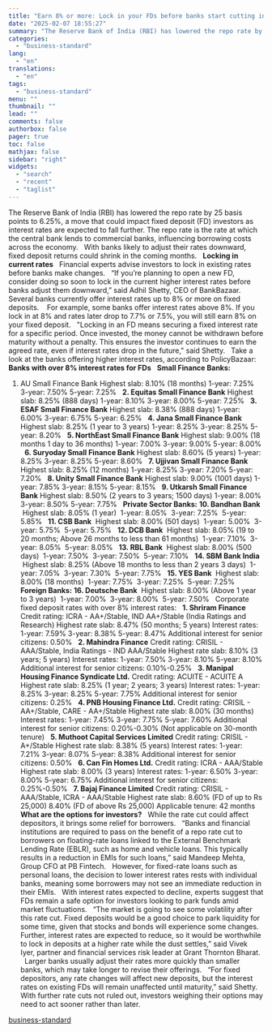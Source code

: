 ```yaml
---
title: "Earn 8% or more: Lock in your FDs before banks start cutting interest rates"
date: "2025-02-07 18:55:27"
summary: "The Reserve Bank of India (RBI) has lowered the repo rate by 25 basis points to 6.25%, a move that could impact fixed deposit (FD) investors as interest rates are expected to fall further. The repo rate is the rate at which the central bank lends to commercial banks, influencing..."
categories:
  - "business-standard"
lang:
  - "en"
translations:
  - "en"
tags:
  - "business-standard"
menu: ""
thumbnail: ""
lead: ""
comments: false
authorbox: false
pager: true
toc: false
mathjax: false
sidebar: "right"
widgets:
  - "search"
  - "recent"
  - "taglist"
---
```


The Reserve Bank of India (RBI) has lowered the repo rate by 25 basis points to 6.25%, a move that could impact fixed deposit (FD) investors as interest rates are expected to fall further. The repo rate is the rate at which the central bank lends to commercial banks, influencing borrowing costs across the economy.
 
With banks likely to adjust their rates downward, fixed deposit returns could shrink in the coming months.
 
**Locking in current rates**
 
Financial experts advise investors to lock in existing rates before banks make changes.
 
“If you’re planning to open a new FD, consider doing so soon to lock in the current higher interest rates before banks adjust them downward,” said Adhil Shetty, CEO of BankBazaar. Several banks currently offer interest rates up to 8% or more on fixed deposits. 
 
For example, some banks offer interest rates above 8%. If you lock in at 8% and rates later drop to 7.7% or 7.5%, you will still earn 8% on your fixed deposit.
 
"Locking in an FD means securing a fixed interest rate for a specific period. Once invested, the money cannot be withdrawn before maturity without a penalty. This ensures the investor continues to earn the agreed rate, even if interest rates drop in the future," said Shetty.
 
Take a look at the banks offering higher interest rates, according to PolicyBazaar:
 
**Banks with over 8% interest rates for FDs**
 
**Small Finance Banks:**
1. AU Small Finance Bank
Highest slab: 8.10% (18 months)
1-year: 7.25%
3-year: 7.50%
5-year: 7.25%
 
**2. Equitas Small Finance Bank**
Highest slab: 8.25% (888 days)
1-year: 8.10%
3-year: 8.00%
5-year: 7.25%
 
**3. ESAF Small Finance Bank**
Highest slab: 8.38% (888 days)
1-year: 6.00%
3-year: 6.75%
5-year: 6.25%
 
**4. Jana Small Finance Bank**
Highest slab: 8.25% (1 year to 3 years)
1-year: 8.25%
3-year: 8.25%
5-year: 8.20%
 
**5. NorthEast Small Finance Bank**
Highest slab: 9.00% (18 months 1 day to 36 months)
1-year: 7.00%
3-year: 9.00%
5-year: 8.00%
 
**6. Suryoday Small Finance Bank**
Highest slab: 8.60% (5 years)
1-year: 8.25%
3-year: 8.25%
5-year: 8.60%
 
**7. Ujjivan Small Finance Bank**
Highest slab: 8.25% (12 months)
1-year: 8.25%
3-year: 7.20%
5-year: 7.20%
 
**8. Unity Small Finance Bank**
Highest slab: 9.00% (1001 days)
1-year: 7.85%
3-year: 8.15%
5-year: 8.15%
 
**9. Utkarsh Small Finance Bank**
Highest slab: 8.50% (2 years to 3 years; 1500 days)
1-year: 8.00%
3-year: 8.50%
5-year: 7.75%
 
**Private Sector Banks:**
**10. Bandhan Bank**
 Highest slab: 8.05% (1 year)
 1-year: 8.05%
 3-year: 7.25%
 5-year: 5.85%
 
**11. CSB Bank**
 Highest slab: 8.00% (501 days)
 1-year: 5.00%
 3-year: 5.75%
 5-year: 5.75%
 
**12. DCB Bank**
 Highest slab: 8.05% (19 to 20 months; Above 26 months to less than 61 months)
 1-year: 7.10%
 3-year: 8.05%
 5-year: 8.05%
 
**13. RBL Bank**
 Highest slab: 8.00% (500 days)
 1-year: 7.50%
 3-year: 7.50%
 5-year: 7.10%
 
**14. SBM Bank India**
 Highest slab: 8.25% (Above 18 months to less than 2 years 3 days)
 1-year: 7.05%
 3-year: 7.30%
 5-year: 7.75%
 
**15. YES Bank**
 Highest slab: 8.00% (18 months)
 1-year: 7.75%
 3-year: 7.25%
 5-year: 7.25%
 
**Foreign Banks:**
**16. Deutsche Bank**
 Highest slab: 8.00% (Above 1 year to 3 years)
 1-year: 7.00%
 3-year: 8.00%
 5-year: 7.50%
 
Corporate fixed deposit rates with over 8% interest rates:
 
**1. Shriram Finance**
Credit rating: ICRA - AA+/Stable, IND AA+/Stable (India Ratings and Research)
Highest rate slab: 8.47% (50 months; 5 years)
Interest rates:
1-year: 7.59%
3-year: 8.38%
5-year: 8.47%
Additional interest for senior citizens: 0.50%
 
**2. Mahindra Finance**
Credit rating: CRISIL - AAA/Stable, India Ratings - IND AAA/Stable
Highest rate slab: 8.10% (3 years; 5 years)
Interest rates:
1-year: 7.50%
3-year: 8.10%
5-year: 8.10%
Additional interest for senior citizens: 0.10%-0.25%
 
**3. Manipal Housing Finance Syndicate Ltd.**
Credit rating: ACUITE - ACUITE A
Highest rate slab: 8.25% (1 year; 2 years; 3 years)
Interest rates:
1-year: 8.25%
3-year: 8.25%
5-year: 7.75%
Additional interest for senior citizens: 0.25%
 
**4. PNB Housing Finance Ltd.**
Credit rating: CRISIL - AA+/Stable, CARE - AA+/Stable
Highest rate slab: 8.00% (30 months)
Interest rates:
1-year: 7.45%
3-year: 7.75%
5-year: 7.60%
Additional interest for senior citizens: 0.20%-0.30% (Not applicable on 30-month tenure)
 
**5. Muthoot Capital Services Limited**
Credit rating: CRISIL - A+/Stable
Highest rate slab: 8.38% (5 years)
Interest rates:
1-year: 7.21%
3-year: 8.07%
5-year: 8.38%
Additional interest for senior citizens: 0.50%
 
**6. Can Fin Homes Ltd.**
Credit rating: ICRA - AAA/Stable
Highest rate slab: 8.00% (3 years)
Interest rates:
1-year: 6.50%
3-year: 8.00%
5-year: 6.75%
Additional interest for senior citizens: 0.25%-0.50%
 
**7. Bajaj Finance Limited**
Credit rating: CRISIL - AAA/Stable, ICRA - AAA/Stable
Highest rate slab:
8.60% (FD of up to Rs 25,000)
8.40% (FD of above Rs 25,000)
Applicable tenure: 42 months
 
**What are the options for investors?**
 
While the rate cut could affect depositors, it brings some relief for borrowers.
 
“Banks and financial institutions are required to pass on the benefit of a repo rate cut to borrowers on floating-rate loans linked to the External Benchmark Lending Rate (EBLR), such as home and vehicle loans. This typically results in a reduction in EMIs for such loans,” said Mandeep Mehta, Group CFO at PB Fintech.
 
However, for fixed-rate loans such as personal loans, the decision to lower interest rates rests with individual banks, meaning some borrowers may not see an immediate reduction in their EMIs.
 
With interest rates expected to decline, experts suggest that FDs remain a safe option for investors looking to park funds amid market fluctuations.
 
“The market is going to see some volatility after this rate cut. Fixed deposits would be a good choice to park liquidity for some time, given that stocks and bonds will experience some changes. Further, interest rates are expected to reduce, so it would be worthwhile to lock in deposits at a higher rate while the dust settles,” said Vivek Iyer, partner and financial services risk leader at Grant Thornton Bharat.
 
Larger banks usually adjust their rates more quickly than smaller banks, which may take longer to revise their offerings.
 
“For fixed depositors, any rate changes will affect new deposits, but the interest rates on existing FDs will remain unaffected until maturity,” said Shetty.
 
With further rate cuts not ruled out, investors weighing their options may need to act sooner rather than later.

[business-standard](https://www.business-standard.com/finance/personal-finance/earn-8-or-more-lock-in-your-fds-before-banks-start-cutting-interest-rates-125020701073_1.html)
